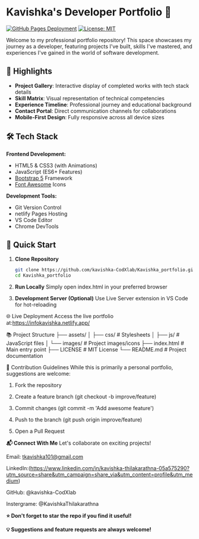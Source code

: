 # Kavishka's Developer Portfolio 🚀

[![GitHub Pages Deployment](https://img.shields.io/badge/Deployed%20on-GitHub%20Pages-blue?logo=github)](https://kavishka-codxlab.github.io/Kavishka_portfolio/)
[![License: MIT](https://img.shields.io/badge/License-MIT-yellow.svg)](https://opensource.org/licenses/MIT)

Welcome to my professional portfolio repository! This space showcases my journey as a developer, featuring projects I've built, skills I've mastered, and experiences I've gained in the world of software development.



## 🌟 Highlights

- **Project Gallery**: Interactive display of completed works with tech stack details
- **Skill Matrix**: Visual representation of technical competencies
- **Experience Timeline**: Professional journey and educational background
- **Contact Portal**: Direct communication channels for collaborations
- **Mobile-First Design**: Fully responsive across all device sizes

## 🛠 Tech Stack

**Frontend Development:**
- HTML5 & CSS3 (with Animations)
- JavaScript (ES6+ Features)
- [Bootstrap 5](https://getbootstrap.com/) Framework
- [Font Awesome](https://fontawesome.com/) Icons

**Development Tools:**
- Git Version Control
- netlify Pages Hosting
- VS Code Editor
- Chrome DevTools

## 🚀 Quick Start

1. **Clone Repository**
   ```bash
   git clone https://github.com/kavishka-CodXlab/Kavishka_portfolio.git
   cd Kavishka_portfolio
2. **Run Locally**
Simply open index.html in your preferred browser

3. **Development Server (Optional)**
Use Live Server extension in VS Code for hot-reloading

 🌐 Live Deployment
Access the live portfolio at:https://infokavishka.netlify.app/



📚 Project Structure
├── assets/
│   ├── css/        # Stylesheets
│   ├── js/         # JavaScript files
│   └── images/     # Project images/icons
├── index.html      # Main entry point
├── LICENSE         # MIT License
└── README.md       # Project documentation


🤝 Contribution Guidelines
While this is primarily a personal portfolio, suggestions are welcome:


1. Fork the repository

2. Create a feature branch (git checkout -b improve/feature)

3. Commit changes (git commit -m 'Add awesome feature')

4. Push to the branch (git push origin improve/feature)

5. Open a Pull Request


**📬 Connect With Me**
Let's collaborate on exciting projects!

Email: tkavishka101@gmail.com

LinkedIn:(https://www.linkedin.com/in/kavishka-thilakarathna-05a575290?utm_source=share&utm_campaign=share_via&utm_content=profile&utm_medium)

GitHub: @kavishka-CodXlab

Instergrame: @KavishkaThilakarathna

**⭐ Don't forget to star the repo if you find it useful!**

**💡 Suggestions and feature requests are always welcome!**
  
